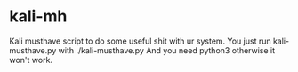 # kali-mh
Kali musthave script to do some useful shit with ur system.
You just run kali-musthave.py with ./kali-musthave.py
And you need python3 otherwise it won't work.
